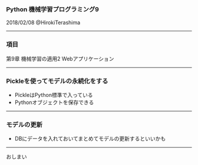 ### Python 機械学習プログラミング9

2018/02/08 @HirokiTerashima

---

### 項目

第9章 機械学習の適用2 Webアプリケーション

---

### Pickleを使ってモデルの永続化をする

- PickleはPython標準で入っている
- Pythonオブジェクトを保存できる

---

### モデルの更新

- DBにデータを入れておいてまとめてモデルの更新するといいかも

---

おしまい
